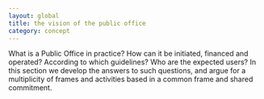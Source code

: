 ```yaml
---
layout: global
title: the vision of the public office
category: concept
---
```


What is a Public Office in practice? How can it be initiated, financed and operated? According to which guidelines? Who are the expected users? In this section we develop the answers to such questions, and argue for a multiplicity of frames and activities based in a common frame and shared commitment.

